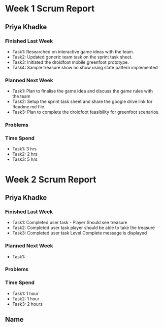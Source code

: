 # Week 1 Scrum Report

## Priya Khadke

### Finished Last Week 
- Task1: Researched on interactive game ideas with the team.
- Task2: Updated generic team task on the sprint task sheet.
- Task3: Initiated the droidfoot mobile greenfoot prototype.
- Task4: Sample treasure show no show using state pattern implemented

### Planned Next Week 
- Task1: Plan to finalise the game idea and discuss the game rules with the team
- Task2: Setup the sprint task sheet and share the google drive link for Readme.md file.
- Task3: Plan to complete the droidfoot feasibility for greenfoot scenarios.

### Problems

### Time Spend

- Task1: 3 hrs
- Task2: 2 hrs
- Task3: 5 hrs



# Week 2 Scrum Report

## Priya Khadke

### Finished Last Week 
- Task1: Completed user task - Player Should see treasure
- Task2: Completed user task player should be able to take the treasure 
- Task3: Completed user task Level Complete message is displayed

### Planned Next Week 
- Task1: 

### Problems

### Time Spend

- Task1: 1 hour
- Task2: 1 hour
- Task3: 2 hours

## Name
